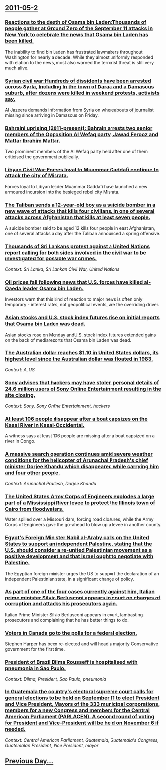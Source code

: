 ## [2011-05-2](/news/2011/05/2/index.md)

### [Reactions to the death of Osama bin Laden:Thousands of people gather at Ground Zero of the September 11 attacks in New York to celebrate the news that Osama bin Laden has been killed. ](/news/2011/05/2/reactions-to-the-death-of-osama-bin-laden-pthousands-of-people-gather-at-ground-zero-of-the-september-11-attacks-in-new-york-to-celebrate-th.md)
The inability to find bin Laden has frustrated lawmakers throughout Washington for nearly a decade. While they almost uniformly responded with elation to the news, most also warned the terrorist threat is still very much alive.

### [Syrian civil war:Hundreds of dissidents have been arrested across Syria, including in the town of Daraa and a Damascus suburb, after dozens were killed in weekend protests, activists say. ](/news/2011/05/2/syrian-civil-war-phundreds-of-dissidents-have-been-arrested-across-syria-including-in-the-town-of-daraa-and-a-damascus-suburb-after-dozens.md)
Al Jazeera demands information from Syria on whereabouts of journalist missing since arriving in Damascus on Friday.

### [Bahraini uprising (2011-present): Bahrain arrests two senior members of the Opposition Al Wefaq party, Jawad Ferooz and Mattar Ibrahim Mattar. ](/news/2011/05/2/bahraini-uprising-2011apresent-bahrain-arrests-two-senior-members-of-the-opposition-al-wefaq-party-jawad-ferooz-and-mattar-ibrahim-mat.md)
Two prominent members of the Al Wefaq party held after one of them criticised the government publically.

### [Libyan Civil War:Forces loyal to Muammar Gaddafi continue to attack the city of Misrata. ](/news/2011/05/2/libyan-civil-war-pforces-loyal-to-muammar-gaddafi-continue-to-attack-the-city-of-misrata.md)
Forces loyal to Libyan leader Muammar Gaddafi have launched a new armoured incursion into the besieged rebel city Misrata.

### [The Taliban sends a 12-year-old boy as a suicide bomber in a new wave of attacks that kills four civilians, in one of several attacks across Afghanistan that kills at least seven people. ](/news/2011/05/2/the-taliban-sends-a-12-year-old-boy-as-a-suicide-bomber-in-a-new-wave-of-attacks-that-kills-four-civilians-in-one-of-several-attacks-across.md)
A suicide bomber said to be aged 12 kills four people in east Afghanistan, one of several attacks a day after the Taliban announced a spring offensive.

### [Thousands of Sri Lankans protest against a United Nations report calling for both sides involved in the civil war to be investigated for possible war crimes. ](/news/2011/05/2/thousands-of-sri-lankans-protest-against-a-united-nations-report-calling-for-both-sides-involved-in-the-civil-war-to-be-investigated-for-pos.md)
_Context: Sri Lanka, Sri Lankan Civil War, United Nations_

### [Oil prices fall following news that U.S. forces have killed al-Qaeda leader Osama bin Laden. ](/news/2011/05/2/oil-prices-fall-following-news-that-u-s-forces-have-killed-al-qaeda-leader-osama-bin-laden.md)
Investors warn that this kind of reaction to major news is often only temporary - interest rates, not geopolitical events, are the overriding driver.

### [Asian stocks and U.S. stock index futures rise on initial reports that Osama bin Laden was dead. ](/news/2011/05/2/asian-stocks-and-u-s-stock-index-futures-rise-on-initial-reports-that-osama-bin-laden-was-dead.md)
Asian stocks rose on Monday andU.S. stock index futures extended gains on the back of mediareports that Osama bin Laden was dead.

### [The Australian dollar reaches $1.10 in United States dollars, its highest level since the Australian dollar was floated in 1983. ](/news/2011/05/2/the-australian-dollar-reaches-1-10-in-united-states-dollars-its-highest-level-since-the-australian-dollar-was-floated-in-1983.md)
_Context: A$, US$_

### [Sony advises that hackers may have stolen personal details of 24.6 million users of Sony Online Entertainment resulting in the site closing. ](/news/2011/05/2/sony-advises-that-hackers-may-have-stolen-personal-details-of-24-6-million-users-of-sony-online-entertainment-resulting-in-the-site-closing.md)
_Context: Sony, Sony Online Entertainment, hackers_

### [At least 106 people disappear after a boat capsizes on the Kasai River in Kasai-Occidental. ](/news/2011/05/2/at-least-106-people-disappear-after-a-boat-capsizes-on-the-kasai-river-in-kasai-occidental.md)
A witness says at least 106 people are missing after a boat capsized on a river in Congo. 

### [A massive search operation continues amid severe weather conditions for the helicopter of Arunachal Pradesh's chief minister Dorjee Khandu which disappeared while carrying him and four other people. ](/news/2011/05/2/a-massive-search-operation-continues-amid-severe-weather-conditions-for-the-helicopter-of-arunachal-pradesh-s-chief-minister-dorjee-khandu-w.md)
_Context: Arunachal Pradesh, Dorjee Khandu_

### [The United States Army Corps of Engineers explodes a large part of a Mississippi River levee to protect the Illinois town of Cairo from floodwaters. ](/news/2011/05/2/the-united-states-army-corps-of-engineers-explodes-a-large-part-of-a-mississippi-river-levee-to-protect-the-illinois-town-of-cairo-from-floo.md)
Water spilled over a Missouri dam, forcing road closures, while the Army Corps of Engineers gave the go-ahead to blow up a levee in another county.

### [Egypt's Foreign Minister Nabil al-Araby calls on the United States to support an independent Palestine, stating that the U.S. should consider a re-united Palestinian movement as a positive development and that Israel ought to negotiate with Palestine. ](/news/2011/05/2/egypt-s-foreign-minister-nabil-al-araby-calls-on-the-united-states-to-support-an-independent-palestine-stating-that-the-u-s-should-conside.md)
The Egyptian foreign minister urges the US to support the declaration of an independent Palestinian state, in a significant change of policy.

### [As part of one of the four cases currently against him, Italian prime minister Silvio Berlusconi appears in court on charges of corruption and attacks his prosecutors again. ](/news/2011/05/2/as-part-of-one-of-the-four-cases-currently-against-him-italian-prime-minister-silvio-berlusconi-appears-in-court-on-charges-of-corruption-a.md)
Italian Prime Minister Silvio Berlusconi appears in court, lambasting prosecutors and complaining that he has better things to do.

### [Voters in Canada go to the polls for a federal election. ](/news/2011/05/2/voters-in-canada-go-to-the-polls-for-a-federal-election.md)
Stephen Harper has been re-elected and will head a majority Conservative government for the first time.

### [President of Brazil Dilma Rousseff is hospitalised with pneumonia in Sao Paulo. ](/news/2011/05/2/president-of-brazil-dilma-rousseff-is-hospitalised-with-pneumonia-in-sapso-paulo.md)
_Context: Dilma, President, Sao Paulo, pneumonia_

### [In Guatemala the country's electoral supreme court calls for general elections to be held on September 11 to elect President and Vice President, Mayors of the 333 municipal corporations, members for a new Congress and members for the Central American Parliament (PARLACEN). A second round of voting for President and Vice-President will be held on November 6 if needed.](/news/2011/05/2/in-guatemala-the-country-s-electoral-supreme-court-calls-for-general-elections-to-be-held-on-september-11-to-elect-president-and-vice-presid.md)
_Context: Central American Parliament, Guatemala, Guatemala's Congress, Guatemalan President, Vice President, mayor_

## [Previous Day...](/news/2011/05/1/index.md)


